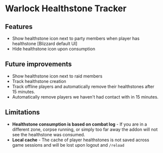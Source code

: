 # Warlock Healthstone Tracker


## Features
* Show healthstone icon next to party members when player has healthstone [Blizzard default UI]
* Hide healthstone icon upon consumption


## Future improvements
* Show healthstone icon next to raid members
* Track healthstone creation
* Track offline players and automatically remove their healthstones after 15 minutes.
* Automatically remove players we haven't had contact with in 15 minutes.


## Limitations
* **Healthstone consumption is based on combat log** - If you are in a different zone, corpse running, or simply too far away the addon will not see the healthstone was consumed.
* **Local cache** - The cache of player healthstones is not saved across game sessions and will be lost upon logout and `/reload`
